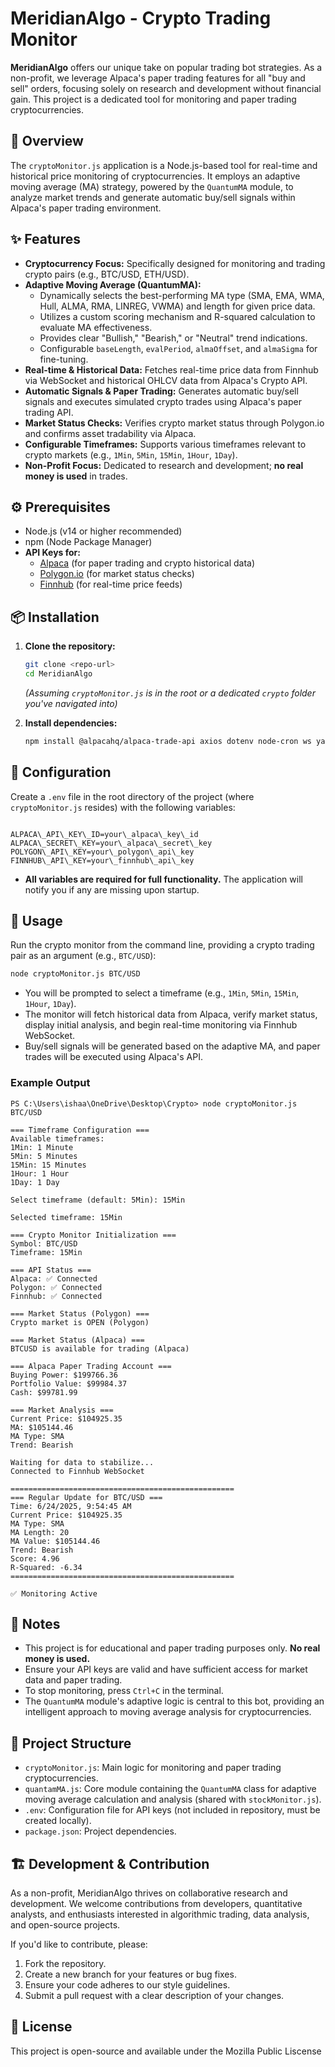 # MeridianAlgo - Crypto Trading Monitor

**MeridianAlgo** offers our unique take on popular trading bot strategies. As a non-profit, we leverage Alpaca's paper trading features for all "buy and sell" orders, focusing solely on research and development without financial gain. This project is a dedicated tool for monitoring and paper trading cryptocurrencies.

## 🌟 Overview

The `cryptoMonitor.js` application is a Node.js-based tool for real-time and historical price monitoring of cryptocurrencies. It employs an adaptive moving average (MA) strategy, powered by the `QuantumMA` module, to analyze market trends and generate automatic buy/sell signals within Alpaca's paper trading environment.

## ✨ Features

* **Cryptocurrency Focus:** Specifically designed for monitoring and trading crypto pairs (e.g., BTC/USD, ETH/USD).
* **Adaptive Moving Average (QuantumMA):**
    * Dynamically selects the best-performing MA type (SMA, EMA, WMA, Hull, ALMA, RMA, LINREG, VWMA) and length for given price data.
    * Utilizes a custom scoring mechanism and R-squared calculation to evaluate MA effectiveness.
    * Provides clear "Bullish," "Bearish," or "Neutral" trend indications.
    * Configurable `baseLength`, `evalPeriod`, `almaOffset`, and `almaSigma` for fine-tuning.
* **Real-time & Historical Data:** Fetches real-time price data from Finnhub via WebSocket and historical OHLCV data from Alpaca's Crypto API.
* **Automatic Signals & Paper Trading:** Generates automatic buy/sell signals and executes simulated crypto trades using Alpaca's paper trading API.
* **Market Status Checks:** Verifies crypto market status through Polygon.io and confirms asset tradability via Alpaca.
* **Configurable Timeframes:** Supports various timeframes relevant to crypto markets (e.g., `1Min`, `5Min`, `15Min`, `1Hour`, `1Day`).
* **Non-Profit Focus:** Dedicated to research and development; **no real money is used** in trades.

## ⚙️ Prerequisites

* Node.js (v14 or higher recommended)
* npm (Node Package Manager)
* **API Keys for:**
    * [Alpaca](https://alpaca.markets/) (for paper trading and crypto historical data)
    * [Polygon.io](https://polygon.io/) (for market status checks)
    * [Finnhub](https://finnhub.io/) (for real-time price feeds)

## 📦 Installation

1.  **Clone the repository:**
    ```sh
    git clone <repo-url>
    cd MeridianAlgo
    ```
    *(Assuming `cryptoMonitor.js` is in the root or a dedicated `crypto` folder you've navigated into)*

2.  **Install dependencies:**
    ```sh
    npm install @alpacahq/alpaca-trade-api axios dotenv node-cron ws yahoo-finance2 node-fetch
    ```

## 🔑 Configuration

Create a `.env` file in the root directory of the project (where `cryptoMonitor.js` resides) with the following variables:

````

ALPACA\_API\_KEY\_ID=your\_alpaca\_key\_id
ALPACA\_SECRET\_KEY=your\_alpaca\_secret\_key
POLYGON\_API\_KEY=your\_polygon\_api\_key
FINNHUB\_API\_KEY=your\_finnhub\_api\_key

````

* **All variables are required for full functionality.** The application will notify you if any are missing upon startup.

## 🚀 Usage

Run the crypto monitor from the command line, providing a crypto trading pair as an argument (e.g., `BTC/USD`):

```sh
node cryptoMonitor.js BTC/USD
````

  * You will be prompted to select a timeframe (e.g., `1Min`, `5Min`, `15Min`, `1Hour`, `1Day`).
  * The monitor will fetch historical data from Alpaca, verify market status, display initial analysis, and begin real-time monitoring via Finnhub WebSocket.
  * Buy/sell signals will be generated based on the adaptive MA, and paper trades will be executed using Alpaca's API.

### Example Output

```
PS C:\Users\ishaa\OneDrive\Desktop\Crypto> node cryptoMonitor.js BTC/USD

=== Timeframe Configuration ===
Available timeframes:
1Min: 1 Minute
5Min: 5 Minutes
15Min: 15 Minutes
1Hour: 1 Hour
1Day: 1 Day

Select timeframe (default: 5Min): 15Min

Selected timeframe: 15Min

=== Crypto Monitor Initialization ===
Symbol: BTC/USD
Timeframe: 15Min

=== API Status ===
Alpaca: ✅ Connected
Polygon: ✅ Connected
Finnhub: ✅ Connected

=== Market Status (Polygon) ===
Crypto market is OPEN (Polygon)

=== Market Status (Alpaca) ===
BTCUSD is available for trading (Alpaca)

=== Alpaca Paper Trading Account ===
Buying Power: $199766.36
Portfolio Value: $99984.37
Cash: $99781.99

=== Market Analysis ===
Current Price: $104925.35
MA: $105144.46
MA Type: SMA
Trend: Bearish

Waiting for data to stabilize...
Connected to Finnhub WebSocket

==================================================
=== Regular Update for BTC/USD ===
Time: 6/24/2025, 9:54:45 AM
Current Price: $104925.35
MA Type: SMA
MA Length: 20
MA Value: $105144.46
Trend: Bearish
Score: 4.96
R-Squared: -6.34
==================================================

✅ Monitoring Active
```

## 📝 Notes

  * This project is for educational and paper trading purposes only. **No real money is used.**
  * Ensure your API keys are valid and have sufficient access for market data and paper trading.
  * To stop monitoring, press `Ctrl+C` in the terminal.
  * The `QuantumMA` module's adaptive logic is central to this bot, providing an intelligent approach to moving average analysis for cryptocurrencies.

## 📂 Project Structure

  * `cryptoMonitor.js`: Main logic for monitoring and paper trading cryptocurrencies.
  * `quantamMA.js`: Core module containing the `QuantumMA` class for adaptive moving average calculation and analysis (shared with `stockMonitor.js`).
  * `.env`: Configuration file for API keys (not included in repository, must be created locally).
  * `package.json`: Project dependencies.

## 🏗️ Development & Contribution

As a non-profit, MeridianAlgo thrives on collaborative research and development. We welcome contributions from developers, quantitative analysts, and enthusiasts interested in algorithmic trading, data analysis, and open-source projects.

If you'd like to contribute, please:

1.  Fork the repository.
2.  Create a new branch for your features or bug fixes.
3.  Ensure your code adheres to our style guidelines.
4.  Submit a pull request with a clear description of your changes.

## 📄 License

This project is open-source and available under the Mozilla Public Liscense


